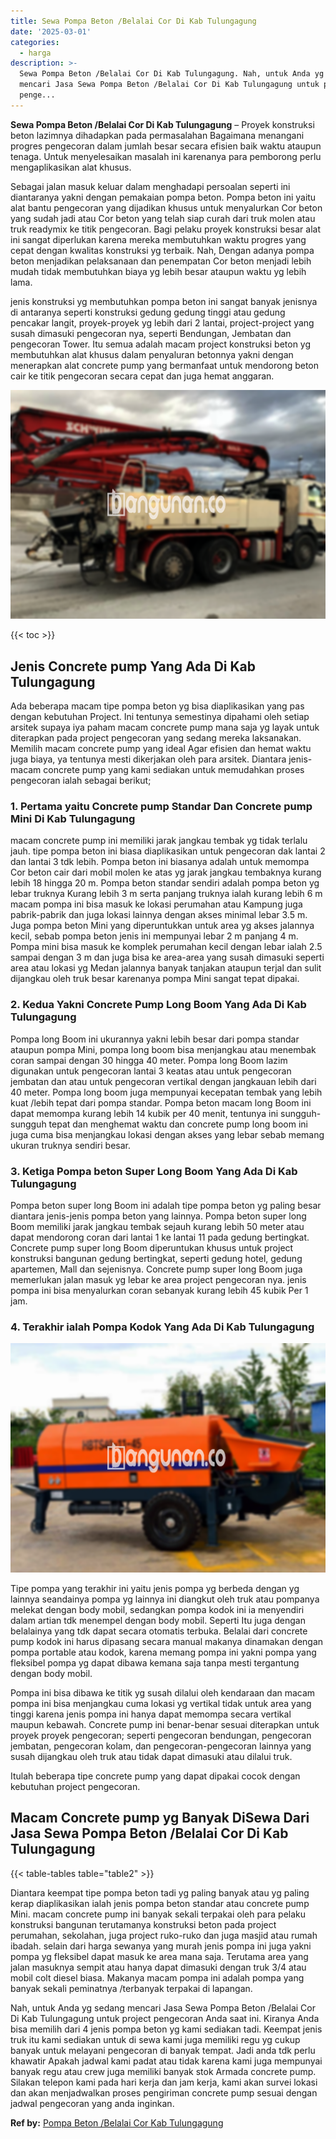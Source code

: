 ```yaml
---
title: Sewa Pompa Beton /Belalai Cor Di Kab Tulungagung
date: '2025-03-01'
categories:
  - harga
description: >-
  Sewa Pompa Beton /Belalai Cor Di Kab Tulungagung. Nah, untuk Anda yg sedang
  mencari Jasa Sewa Pompa Beton /Belalai Cor Di Kab Tulungagung untuk project
  penge...
---
```


**Sewa Pompa Beton /Belalai Cor Di Kab Tulungagung** – Proyek konstruksi beton lazimnya dihadapkan pada permasalahan Bagaimana menangani progres pengecoran dalam jumlah besar secara efisien baik waktu ataupun tenaga. Untuk menyelesaikan masalah ini karenanya para pemborong perlu mengaplikasikan alat khusus.

Sebagai jalan masuk keluar dalam menghadapi persoalan seperti ini diantaranya yakni dengan pemakaian pompa beton. Pompa beton ini yaitu alat bantu pengecoran yang dijadikan khusus untuk menyalurkan Cor beton yang sudah jadi atau Cor beton yang telah siap curah dari truk molen atau truk readymix ke titik pengecoran. Bagi pelaku proyek konstruksi besar alat ini sangat diperlukan karena mereka membutuhkan waktu progres yang cepat dengan kwalitas konstruksi yg terbaik. Nah, Dengan adanya pompa beton menjadikan pelaksanaan dan penempatan Cor beton menjadi lebih mudah tidak membutuhkan biaya yg lebih besar ataupun waktu yg lebih lama.

jenis konstruksi yg membutuhkan pompa beton ini sangat banyak jenisnya di antaranya seperti konstruksi gedung gedung tinggi atau gedung pencakar langit, proyek-proyek yg lebih dari 2 lantai, project-project yang susah dimasuki pengecoran nya, seperti Bendungan, Jembatan dan pengecoran Tower. Itu semua adalah macam project konstruksi beton yg membutuhkan alat khusus dalam penyaluran betonnya yakni dengan menerapkan alat concrete pump yang bermanfaat untuk mendorong beton cair ke titik pengecoran secara cepat dan juga hemat anggaran.

![Sewa Pompa Beton /Belalai Cor Di Kab Tulungagung](/images/sewa-concrete-pump-39.png)

{{< toc >}}

## Jenis Concrete pump Yang Ada Di Kab Tulungagung

Ada beberapa macam tipe pompa beton yg bisa diaplikasikan yang pas dengan kebutuhan Project. Ini tentunya semestinya dipahami oleh setiap arsitek supaya iya paham macam concrete pump mana saja yg layak untuk diterapkan pada project pengecoran yang sedang mereka laksanakan. Memilih macam concrete pump yang ideal Agar efisien dan hemat waktu juga biaya, ya tentunya mesti dikerjakan oleh para arsitek. Diantara jenis-macam concrete pump yang kami sediakan untuk memudahkan proses pengecoran ialah sebagai berikut;

### 1\. Pertama yaitu Concrete pump Standar Dan Concrete pump Mini Di Kab Tulungagung

macam concrete pump ini memiliki jarak jangkau tembak yg tidak terlalu jauh. tipe pompa beton ini biasa diaplikasikan untuk pengecoran dak lantai 2 dan lantai 3 tdk lebih. Pompa beton ini biasanya adalah untuk memompa Cor beton cair dari mobil molen ke atas yg jarak jangkau tembaknya kurang lebih 18 hingga 20 m. Pompa beton standar sendiri adalah pompa beton yg lebar truknya Kurang lebih 3 m serta panjang truknya ialah kurang lebih 6 m macam pompa ini bisa masuk ke lokasi perumahan atau Kampung juga pabrik-pabrik dan juga lokasi lainnya dengan akses minimal lebar 3.5 m. Juga pompa beton Mini yang diperuntukkan untuk area yg akses jalannya kecil, sebab pompa beton jenis ini mempunyai lebar 2 m panjang 4 m. Pompa mini bisa masuk ke komplek perumahan kecil dengan lebar ialah 2.5 sampai dengan 3 m dan juga bisa ke area-area yang susah dimasuki seperti area atau lokasi yg Medan jalannya banyak tanjakan ataupun terjal dan sulit dijangkau oleh truk besar karenanya pompa Mini sangat tepat dipakai.

### 2\. Kedua Yakni Concrete Pump Long Boom Yang Ada Di Kab Tulungagung

Pompa long Boom ini ukurannya yakni lebih besar dari pompa standar ataupun pompa Mini, pompa long boom bisa menjangkau atau menembak coran sampai dengan 30 hingga 40 meter. Pompa long Boom lazim digunakan untuk pengecoran lantai 3 keatas atau untuk pengecoran jembatan dan atau untuk pengecoran vertikal dengan jangkauan lebih dari 40 meter. Pompa long boom juga mempunyai kecepatan tembak yang lebih kuat /lebih tepat dari pompa standar. Pompa beton macam long Boom ini dapat memompa kurang lebih 14 kubik per 40 menit, tentunya ini sungguh-sungguh tepat dan menghemat waktu dan concrete pump long boom ini juga cuma bisa menjangkau lokasi dengan akses yang lebar sebab memang ukuran truknya sendiri besar.

### 3\. Ketiga Pompa beton Super Long Boom Yang Ada Di Kab Tulungagung

Pompa beton super long Boom ini adalah tipe pompa beton yg paling besar diantara jenis-jenis pompa beton yang lainnya. Pompa beton super long Boom memiliki jarak jangkau tembak sejauh kurang lebih 50 meter atau dapat mendorong coran dari lantai 1 ke lantai 11 pada gedung bertingkat. Concrete pump super long Boom diperuntukan khusus untuk project konstruksi bangunan gedung bertingkat, seperti gedung hotel, gedung apartemen, Mall dan sejenisnya. Concrete pump super long Boom juga memerlukan jalan masuk yg lebar ke area project pengecoran nya. jenis pompa ini bisa menyalurkan coran sebanyak kurang lebih 45 kubik Per 1 jam.

### 4\. Terakhir ialah Pompa Kodok Yang Ada Di Kab Tulungagung

![Sewa Pompa Beton /Belalai Cor Di Kab Tulungagung](/images/sewa-concrete-pump-16.png)

Tipe pompa yang terakhir ini yaitu jenis pompa yg berbeda dengan yg lainnya seandainya pompa yg lainnya ini diangkut oleh truk atau pompanya melekat dengan body mobil, sedangkan pompa kodok ini ia menyendiri dalam artian tdk menempel dengan body mobil. Seperti Itu juga dengan belalainya yang tdk dapat secara otomatis terbuka. Belalai dari concrete pump kodok ini harus dipasang secara manual makanya dinamakan dengan pompa portable atau kodok, karena memang pompa ini yakni pompa yang fleksibel pompa yg dapat dibawa kemana saja tanpa mesti tergantung dengan body mobil.

Pompa ini bisa dibawa ke titik yg susah dilalui oleh kendaraan dan macam pompa ini bisa menjangkau cuma lokasi yg vertikal tidak untuk area yang tinggi karena jenis pompa ini hanya dapat memompa secara vertikal maupun kebawah. Concrete pump ini benar-benar sesuai diterapkan untuk proyek proyek pengecoran; seperti pengecoran bendungan, pengecoran jembatan, pengecoran kolam, dan pengecoran-pengecoran lainnya yang susah dijangkau oleh truk atau tidak dapat dimasuki atau dilalui truk.

Itulah beberapa tipe concrete pump yang dapat dipakai cocok dengan kebutuhan project pengecoran.

## Macam Concrete pump yg Banyak DiSewa Dari Jasa Sewa Pompa Beton /Belalai Cor Di Kab Tulungagung

{{< table-tables table="table2" >}}

Diantara keempat tipe pompa beton tadi yg paling banyak atau yg paling kerap diaplikasikan ialah jenis pompa beton standar atau concrete pump Mini. macam concrete pump ini banyak sekali terpakai oleh para pelaku konstruksi bangunan terutamanya konstruksi beton pada project perumahan, sekolahan, juga project ruko-ruko dan juga masjid atau rumah ibadah. selain dari harga sewanya yang murah jenis pompa ini juga yakni pompa yg fleksibel dapat masuk ke area mana saja. Terutama area yang jalan masuknya sempit atau hanya dapat dimasuki dengan truk 3/4 atau mobil colt diesel biasa. Makanya macam pompa ini adalah pompa yang banyak sekali peminatnya /terbanyak terpakai di lapangan.

Nah, untuk Anda yg sedang mencari Jasa Sewa Pompa Beton /Belalai Cor Di Kab Tulungagung untuk project pengecoran Anda saat ini. Kiranya Anda bisa memilih dari 4 jenis pompa beton yg kami sediakan tadi. Keempat jenis truk itu kami sediakan untuk di sewa kami juga memiliki regu yg cukup banyak untuk melayani pengecoran di banyak tempat. Jadi anda tdk perlu khawatir Apakah jadwal kami padat atau tidak karena kami juga mempunyai banyak regu atau crew juga memiliki banyak stok Armada concrete pump. Silakan telepon kami pada hari kerja dan jam kerja, kami akan survei lokasi dan akan menjadwalkan proses pengiriman concrete pump sesuai dengan jadwal pengecoran yang anda inginkan.

**Ref by:** [Pompa Beton /Belalai Cor Kab Tulungagung](https://id.wikipedia.org/wiki/Pompa)

